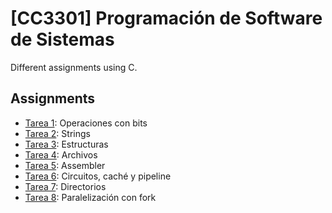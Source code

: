 # [CC3301] Programación de Software de Sistemas
Different assignments using C.

## Assignments

- [Tarea 1](Tareas/T1): Operaciones con bits
- [Tarea 2](Tareas/T2): Strings
- [Tarea 3](Tareas/T3): Estructuras
- [Tarea 4](Tareas/T4): Archivos
- [Tarea 5](Tareas/T5): Assembler
- [Tarea 6](Tareas/T6): Circuitos, caché y pipeline
- [Tarea 7](Tareas/T7): Directorios
- [Tarea 8](Tareas/T8): Paralelización con fork
